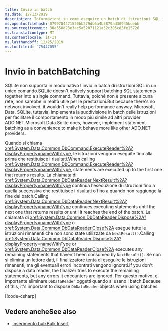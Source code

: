 ```yaml
---
title: Invio in batch
ms.date: 12/13/2019
description: Informazioni su come eseguire un batch di istruzioni SQL in un unico comando.
ms.openlocfilehash: 0799784471520bb279db6a4b5879ad30945bdebb
ms.sourcegitcommit: 30a558d23e3ac5a52071121a52c305c85fe15726
ms.translationtype: MT
ms.contentlocale: it-IT
ms.lasthandoff: 12/25/2019
ms.locfileid: "75447055"
---
```

# <a name="batching"></a><span data-ttu-id="fc118-103">Invio in batch</span><span class="sxs-lookup"><span data-stu-id="fc118-103">Batching</span></span>

<span data-ttu-id="fc118-104">SQLite non supporta in modo nativo l'invio in batch di istruzioni SQL in un unico comando.</span><span class="sxs-lookup"><span data-stu-id="fc118-104">SQLite doesn't natively support batching SQL statements together into a single command.</span></span> <span data-ttu-id="fc118-105">Tuttavia, poiché non è presente alcuna rete, non sarebbe in realtà utile per le prestazioni.</span><span class="sxs-lookup"><span data-stu-id="fc118-105">But because there's no network involved, it wouldn't really help performance anyway.</span></span> <span data-ttu-id="fc118-106">Microsoft. Data. SQLite, tuttavia, implementa la suddivisione in batch delle istruzioni per facilitare il comportamento in modo più simile ad altri provider ADO.NET.</span><span class="sxs-lookup"><span data-stu-id="fc118-106">Microsoft.Data.Sqlite does, however, implement statement batching as a convenience to make it behave more like other ADO.NET providers.</span></span>

<span data-ttu-id="fc118-107">Quando si chiama <xref:System.Data.Common.DbCommand.ExecuteReader%2A?displayProperty=nameWithType>, le istruzioni vengono eseguite fino alla prima che restituisce i risultati.</span><span class="sxs-lookup"><span data-stu-id="fc118-107">When calling <xref:System.Data.Common.DbCommand.ExecuteReader%2A?displayProperty=nameWithType>, statements are executed up to the first one that returns results.</span></span> <span data-ttu-id="fc118-108">La chiamata di <xref:System.Data.Common.DbDataReader.NextResult%2A?displayProperty=nameWithType> continua l'esecuzione di istruzioni fino a quella successiva che restituisce i risultati o fino a quando non raggiunge la fine del batch.</span><span class="sxs-lookup"><span data-stu-id="fc118-108">Calling <xref:System.Data.Common.DbDataReader.NextResult%2A?displayProperty=nameWithType> continues executing statements until the next one that returns results or until it reaches the end of the batch.</span></span> <span data-ttu-id="fc118-109">La chiamata di <xref:System.Data.Common.DbDataReader.Dispose%2A?displayProperty=nameWithType> o <xref:System.Data.Common.DbDataReader.Close%2A> esegue tutte le istruzioni rimanenti che non sono state utilizzate da `NextResult()`.</span><span class="sxs-lookup"><span data-stu-id="fc118-109">Calling <xref:System.Data.Common.DbDataReader.Dispose%2A?displayProperty=nameWithType> or <xref:System.Data.Common.DbDataReader.Close%2A> executes any remaining statements that haven't been consumed by `NextResult()`.</span></span> <span data-ttu-id="fc118-110">Se non si elimina un lettore dati, il finalizzatore tenta di eseguire le istruzioni rimanenti, ma gli eventuali errori incontrati vengono ignorati.</span><span class="sxs-lookup"><span data-stu-id="fc118-110">If you don't dispose a data reader, the finalizer tries to execute the remaining statements, but any errors it encounters are ignored.</span></span> <span data-ttu-id="fc118-111">Per questo motivo, è importante eliminare `DbDataReader` oggetti quando si usano i batch.</span><span class="sxs-lookup"><span data-stu-id="fc118-111">Because of this, it's important to dispose `DbDataReader` objects when using batches.</span></span>

[!code-csharp[](../../../../samples/snippets/standard/data/sqlite/BatchingSample/Program.cs?name=snippet_Batching)]

## <a name="see-also"></a><span data-ttu-id="fc118-112">Vedere anche</span><span class="sxs-lookup"><span data-stu-id="fc118-112">See also</span></span>

* [<span data-ttu-id="fc118-113">Inserimento bulk</span><span class="sxs-lookup"><span data-stu-id="fc118-113">Bulk Insert</span></span>](bulk-insert.md)
